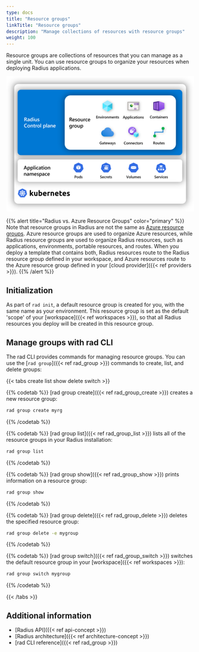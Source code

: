 ```yaml
---
type: docs
title: "Resource groups"
linkTitle: "Resource groups"
description: "Manage collections of resources with resource groups"
weight: 100
---
```


Resource groups are collections of resources that you can manage as a single unit. You can use resource groups to organize your resources when deploying Radius applications.

<img src="group-diagram.png" alt="Diagram showing Radius resources inside of a Radius resource group" width=600px />

{{% alert title="Radius vs. Azure Resource Groups" color="primary" %}}
Note that resource groups in Radius are not the same as [Azure resource groups](https://learn.microsoft.com/azure/azure-resource-manager/management/manage-resource-groups-portal). Azure resource groups are used to organize Azure resources, while Radius resource groups are used to organize Radius resources, such as applications, environments, portable resources, and routes. When you deploy a template that contains both, Radius resources route to the Radius resource group defined in your workspace, and Azure resources route to the Azure resource group defined in your [cloud provider]({{< ref providers >}}).
{{% /alert %}}

## Initialization

As part of `rad init`, a default resource group is created for you, with the same name as your environment. This resource group is set as the default 'scope' of your [workspace]({{< ref workspaces >}}), so that all Radius resources you deploy will be created in this resource group.

## Manage groups with rad CLI

The rad CLI provides commands for managing resource groups. You can use the [`rad group`]({{< ref rad_group >}}) commands to create, list, and delete groups:

{{< tabs create list show delete switch >}}

{{% codetab %}}
[rad group create]({{< ref rad_group_create >}}) creates a new resource group:

```bash
rad group create myrg
```
{{% /codetab %}}

{{% codetab %}}
[rad group list]({{< ref rad_group_list >}}) lists all of the resource groups in your Radius installation:

```bash
rad group list
```
{{% /codetab %}}

{{% codetab %}}
[rad group show]({{< ref rad_group_show >}}) prints information on a resource group:

```bash
rad group show
```
{{% /codetab %}}

{{% codetab %}}
[rad group delete]({{< ref rad_group_delete >}}) deletes the specified resource group:

```bash
rad group delete -e mygroup
```
{{% /codetab %}}

{{% codetab %}}
[rad group switch]({{< ref rad_group_switch >}}) switches the default resource group in your [workspace]({{< ref workspaces >}}):

```bash
rad group switch mygroup
```
{{% /codetab %}}

{{< /tabs >}}

## Additional information

- [Radius API]({{< ref api-concept >}})
- [Radius architecture]({{< ref architecture-concept >}})
- [rad CLI reference]({{< ref rad_group >}})